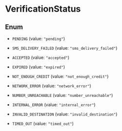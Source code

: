 

# VerificationStatus

## Enum


* `PENDING` (value: `"pending"`)

* `SMS_DELIVERY_FAILED` (value: `"sms_delivery_failed"`)

* `ACCEPTED` (value: `"accepted"`)

* `EXPIRED` (value: `"expired"`)

* `NOT_ENOUGH_CREDIT` (value: `"not_enough_credit"`)

* `NETWORK_ERROR` (value: `"network_error"`)

* `NUMBER_UNREACHABLE` (value: `"number_unreachable"`)

* `INTERNAL_ERROR` (value: `"internal_error"`)

* `INVALID_DESTINATION` (value: `"invalid_destination"`)

* `TIMED_OUT` (value: `"timed_out"`)



